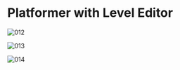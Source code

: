 # Platformer with Level Editor

![012](https://github.com/JoeLumbley/Platformer-with-Level-Editor/assets/77564255/c53d66cd-23e0-46ca-9bef-9bb0f19e5470)


![013](https://github.com/JoeLumbley/Platformer-with-Level-Editor/assets/77564255/fc7edb6f-5259-47e8-9f79-93d167db1af0)


![014](https://github.com/JoeLumbley/Platformer-with-Level-Editor/assets/77564255/d80a7a04-1009-4d42-b257-5684328990f5)

